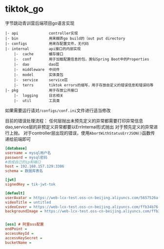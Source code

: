# tiktok_go
字节跳动青训营后端项目go语言实现

```
|- api              controller实现
|- bin              用来糊弄go build的（out put directory
|- configs          用来存配置文件，无代码
|- internal         api接口的内部实现
    |-  cache       缓存接口
    |-  conf        用于加载配置信息的包，类似Spring Boot中的Properties
    |-  dao         dao层
    |-  middleware  中间件
    |-  model       实体类包 
    |-  service     service层
    |-  terrs       tiktok errors的缩写，用于存放自定义的错误信息和错误码等
|- pkg              用于存放公共接口
    |-  logging     日志相关
    |-  util        工具类
```

如果需要运行请对`/configs/conf.ini`文件进行适当修改

目前的错误处理流程：
任何层抛出未预先定义的异常都需要打印异常信息
dao,service层的非预定义异常都要以ErrInternal形式抛出
对于预先定义的异常进行上抛。
对于controller层出现的错误，使用`AbortWithStatusErrJSON()`函数传递给前端即可

```ini
[database]
username = mysql用户名
password = mysql密码
#改成自己的ip和端口
host = 192.168.157.129:3306 
schema = 数据库表名

[jwt]
signedKey = tik-jwt-tok

[default]
userAvatar = https://web-lcx-test.oss-cn-beijing.aliyuncs.com/5657526a-4e91-4b36-9633-fe3f30f2e281.jpg
videoTitle = untitled
videoCover = https://web-lcx-test.oss-cn-beijing.aliyuncs.com/ffb34b76-a294-4135-80a3-ad189cc61432.jpg
backgroundImage = https://web-lcx-test.oss-cn-beijing.aliyuncs.com/ffb34b76-a294-4135-80a3-ad189cc61432.jpg


[oss] # 阿里oss配置
endPoint = 
accessKeyId = 
accessKeySecret = 
bucketName = 

```